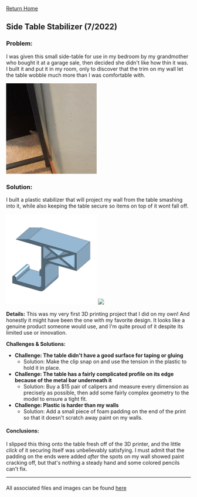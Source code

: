 [Return Home](../../README.md)

## Side Table Stabilizer (7/2022)

### Problem:
I was given this small side-table for use in my bedroom by my grandmother who bought it at a garage sale, then decided she didn't like how thin it was. I built it and put it in my room, only to discover that the trim on my wall let the table wobble much more than I was comfortable with.

<img src="picture1.gif" width="49%"> 

### Solution:
I built a plastic stabilizer that will project my wall from the table smashing into it, while also keeping the table secure so items on top of it wont fall off.

<img src="picture2.jpg" width="49%"> <img src="picture3.gif" width="49%"> 

**Details:**
This was my very first 3D printing project that I did on my own! And honestly it might have been the one with my favorite design. It looks like a genuine product someone would use, and I'm quite proud of it despite its limited use or innovation.

**Challenges & Solutions:**
- **Challenge: The table didn't have a good surface for taping or gluing** 
    - Solution: Make the clip snap on and use the tension in the plastic to hold it in place.
- **Challenge: The table has a fairly complicated profile on its edge because of the metal bar underneath it**
    - Solution: Buy a $15 pair of calipers and measure every dimension as precisely as possible, then add some fairly complex geometry to the model to ensure a tight fit.
- **Challenge: Plastic is harder than my walls** 
    - Solution: Add a small piece of foam padding on the end of the print so that it doesn't scratch away paint on my walls.

#### Conclusions:
I slipped this thing onto the table fresh off of the 3D printer, and the little *click* of it securing itself was unbelievably satisfying. I must admit that the padding on the ends were added *after* the spots on my wall showed paint cracking off, but that's nothing a steady hand and some colored pencils can't fix.

---
####
All associated files and images can be found [here](./)